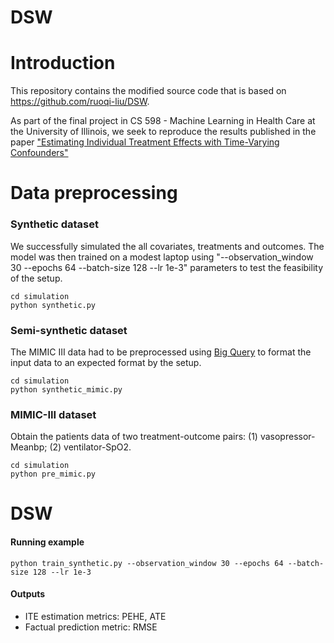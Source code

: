 # DSW

# Introduction
This repository contains the modified source code that is based on https://github.com/ruoqi-liu/DSW.

As part of the final project in CS 598 - Machine Learning in Health Care at the University of Illinois, we seek to reproduce the results published in the paper ["Estimating Individual Treatment Effects with Time-Varying Confounders"](https://arxiv.org/abs/2008.13620)


# Data preprocessing
### Synthetic dataset
We successfully simulated the all covariates, treatments and outcomes. The model was then trained on a modest laptop using "--observation_window 30 --epochs 64 --batch-size 128 --lr 1e-3" parameters to test the feasibility of the setup.
```
cd simulation
python synthetic.py
```

### Semi-synthetic dataset
The MIMIC III data had to be preprocessed using [Big Query](https://mimic.mit.edu/docs/gettingstarted/cloud/bigquery/) to format the input data to an expected format by the setup. 
```
cd simulation
python synthetic_mimic.py
```

### MIMIC-III dataset
Obtain the patients data of two treatment-outcome pairs: (1) vasopressor-Meanbp; (2) ventilator-SpO2.
```
cd simulation
python pre_mimic.py
```


# DSW
#### Running example 
```
python train_synthetic.py --observation_window 30 --epochs 64 --batch-size 128 --lr 1e-3
```

#### Outputs
- ITE estimation metrics: PEHE, ATE
- Factual prediction metric: RMSE

